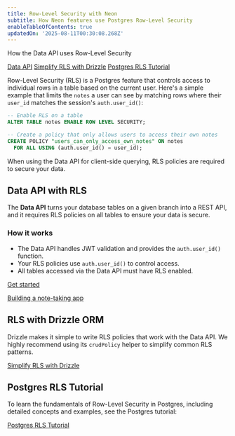 ```yaml
---
title: Row-Level Security with Neon
subtitle: How Neon features use Postgres Row-Level Security
enableTableOfContents: true
updatedOn: '2025-08-11T00:30:08.268Z'
---
```


<InfoBlock>
<DocsList title="What you will learn:">
<p>How the Data API uses Row-Level Security</p>
</DocsList>

<DocsList title="Related docs" theme="docs">
  <a href="/docs/data-api/get-started">Data API</a>
  <a href="/docs/guides/rls-drizzle">Simplify RLS with Drizzle</a>
  <a href="/postgresql/postgresql-administration/postgresql-row-level-security">Postgres RLS Tutorial</a>
</DocsList>

</InfoBlock>

Row-Level Security (RLS) is a Postgres feature that controls access to individual rows in a table based on the current user. Here's a simple example that limits the `notes` a user can see by matching rows where their `user_id` matches the session's `auth.user_id()`:

```sql
-- Enable RLS on a table
ALTER TABLE notes ENABLE ROW LEVEL SECURITY;

-- Create a policy that only allows users to access their own notes
CREATE POLICY "users_can_only_access_own_notes" ON notes
  FOR ALL USING (auth.user_id() = user_id);
```

When using the Data API for client-side querying, RLS policies are required to secure your data.

## Data API with RLS

The **Data API** turns your database tables on a given branch into a REST API, and it requires RLS policies on all tables to ensure your data is secure.

### How it works

- The Data API handles JWT validation and provides the `auth.user_id()` function.
- Your RLS policies use `auth.user_id()` to control access.
- All tables accessed via the Data API must have RLS enabled.

<DetailIconCards>

<a href="/docs/data-api/get-started" description="Learn how to enable and use the Data API with RLS policies" icon="database">Get started</a>

<a href="/docs/data-api/demo" description="See a complete example of the Data API with RLS in action" icon="github">Building a note-taking app</a>

</DetailIconCards>

## RLS with Drizzle ORM

Drizzle makes it simple to write RLS policies that work with the Data API. We highly recommend using its `crudPolicy` helper to simplify common RLS patterns.

<DetailIconCards>

<a href="/docs/guides/rls-drizzle" description="Learn how to use Drizzle's crudPolicy function to simplify RLS policies" icon="drizzle">Simplify RLS with Drizzle</a>

</DetailIconCards>

## Postgres RLS Tutorial

To learn the fundamentals of Row-Level Security in Postgres, including detailed concepts and examples, see the Postgres tutorial:

<DetailIconCards>

<a href="/postgresql/postgresql-administration/postgresql-row-level-security" description="A complete guide to Postgres Row-Level Security concepts and implementation" icon="database">Postgres RLS Tutorial</a>

</DetailIconCards>
